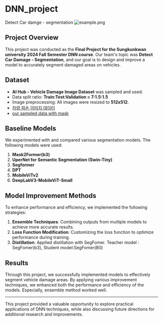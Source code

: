 # DNN_project
Detect Car damge - segmentation
![example.png](https://github.com/user-attachments/assets/1369f21b-b784-4683-92dc-21aad106950b)

## Project Overview
This project was conducted as the **Final Project for the Sungkunkwan university 2024 Fall Semester DNN course**. Our team's topic was **Detect Car Damage - Segmentation**, and our goal is to design and improve a model to accurately segment damaged areas on vehicles.

## Dataset
- **AI Hub - Vehicle Damage Image Dataset** was sampled and used.
- Data split ratio: **Train:Test:Validation = 7:1.5:1.5**
- Image preprocessing: All images were resized to **512x512**.
- [차량 파손 이미지 데이터](https://aihub.or.kr/aihubdata/data/view.do?currMenu=115&topMenu=100&dataSetSn=581)
- [our sampled data with mask](https://drive.google.com/file/d/172xelPpQzVMdIT_SqK-MO9G1LOrFf38h/view?usp=drive_link)

## Baseline Models
We experimented with and compared various segmentation models. The following models were used:

1. **Mask2Former(b3)**
2. **UperNet for Semantic Segmentation (Swin-Tiny)**
3. **Segformer**
4. **DPT**
5. **MobileViTv2**
6. **DeepLabV3-MobileViT-Small**


## Model Improvement Methods
To enhance performance and efficiency, we implemented the following strategies:

1. **Ensemble Techniques**: Combining outputs from multiple models to achieve more accurate results.
2. **Loss Function Modification**: Customizing the loss function to optimize performance during training.
3. **Distillation**: Applied distillation with SegFomer. Teacher model : SegFomer(b3), Student model:SegFomer(B0)


## Results
Through this project, we successfully implemented models to effectively segment vehicle damage areas. By applying various improvement techniques, we enhanced both the performance and efficiency of the models. Especially, ensemble method worked well.

---

This project provided a valuable opportunity to explore practical applications of DNN techniques, while also discussing future directions for additional research and improvements.


